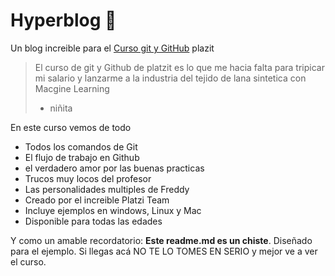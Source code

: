 # Hyperblog 💚
Un blog increible para el [Curso git y GitHub](https://platzi.com/cursos/git-github/ "Curso git y GitHub") plazit
> El curso de git y Github de platzit es lo que me hacia falta para tripicar mi salario y lanzarme a la industria del tejido de lana sintetica con Macgine Learning 
> - niñita

En este curso vemos de todo
* Todos los comandos de Git
* El flujo de trabajo en Github
* el verdadero amor por las buenas practicas
* Trucos muy locos del profesor
* Las personalidades multiples de Freddy 
* Creado por el increible Platzi Team
* Incluye ejemplos en windows, Linux y Mac
* Disponible para todas las edades

Y como un amable recordatorio: **Este readme.md es un chiste**. Diseñado para el ejemplo. Si llegas acá NO TE LO TOMES EN SERIO y mejor ve a ver el curso. 